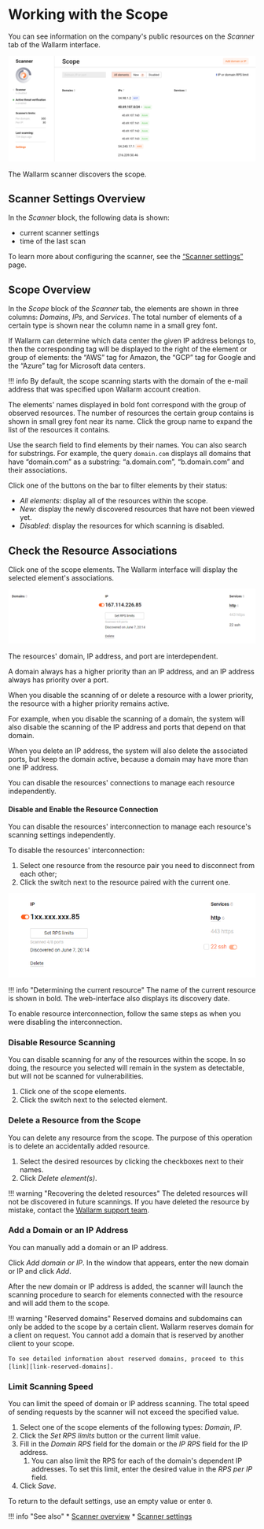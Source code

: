 [link-scanner-intro]:       intro.md
[link-scanner-settings]:    configure-scanner.md
[link-support]:             mailto:support@wallarm.com
[link-reserved-domains]:    reserved-domains.md

[img-check-scope]:      ../../images/user-guides/scanner/check-scope.png
[img-scope-element]:    ../../images/user-guides/scanner/scope-element.png
[img-disable-association]:      ../../images/user-guides/scanner/disable-association.png

# Working with the Scope

You can see information on the company's public resources on the *Scanner*
tab of the Wallarm interface.

![!Scanner tab][img-check-scope]

The Wallarm scanner discovers the scope.

## Scanner Settings Overview

In the *Scanner* block, the following data is shown:
* current scanner settings
* time of the last scan

To learn more about configuring the scanner, see the [“Scanner settings”][link-scanner-settings] page.

## Scope Overview

In the *Scope* block of the *Scanner* tab, the elements are shown in three columns: *Domains*, *IPs*, and *Services*. The total number of elements of a certain type is shown near the column name in a small grey font.

If Wallarm can determine which data center the given IP address belongs to, then the corresponding tag will be displayed to the right of the element or group of elements: the “AWS” tag for Amazon, the “GCP” tag for Google and the “Azure” tag for Microsoft data centers.

!!! info
    By default, the scope scanning starts with the domain of the e-mail address that was specified upon Wallarm account creation.

The elements' names displayed in bold font correspond with the group of observed resources. The number of resources the certain group contains is shown in small grey font near its name. Click the group name to expand the list of the resources it contains.

Use the search field to find elements by their names. You can also search for substrings. For example, the query `domain.com` displays all domains that have “domain.com” as a substring: “a.domain.com”, “b.domain.com” and their associations.

Click one of the buttons on the bar to filter elements by their status:
* *All elements*: display all of the resources within the scope.
* *New*: display the newly discovered resources that have not been viewed yet.
* *Disabled*: display the resources for which scanning is disabled.

## Check the Resource Associations

Click one of the scope elements. The Wallarm interface will display the selected element's associations.

![!Scope element with its associations][img-scope-element]

The resources' domain, IP address, and port are interdependent.

A domain always has a higher priority than an IP address, and an IP address always has priority over a port.

When you disable the scanning of or delete a resource with a lower priority, the resource with a higher priority remains active.

For example, when you disable the scanning of a domain, the system will also disable the scanning of the IP address and ports that depend on that domain.

When you delete an IP address, the system will also delete the associated ports, but keep the domain active, because a domain may have more than one IP address.

You can disable the resources' connections to manage each resource independently.


#### Disable and Enable the Resource Connection

You can disable the resources' interconnection to manage each resource's scanning settings independently.

To disable the resources' interconnection:
1. Select one resource from the resource pair you need to disconnect from each other;
2. Click the switch next to the resource paired with the current one.

![!Disable the resource connection][img-disable-association]

!!! info "Determining the current resource"
    The name of the current resource is shown in bold. The web-interface also displays its discovery date.

To enable resource interconnection, follow the same steps as when you were disabling the interconnection.

### Disable Resource Scanning

You can disable scanning for any of the resources within the scope. In so
doing, the resource you selected will remain in the system as detectable, but
will not be scanned for vulnerabilities.

1. Click one of the scope elements.
2. Click the switch next to the selected element.

### Delete a Resource from the Scope

You can delete any resource from the scope. The purpose of this operation
is to delete an accidentally added resource.

1. Select the desired resources by clicking the checkboxes next to their names.
2. Click *Delete element(s)*.

!!! warning "Recovering the deleted resources"
    The deleted resources will not be discovered in future scannings. If you have deleted the resource by mistake, contact the [Wallarm support team][link-support].

### Add a Domain or an IP Address

You can manually add a domain or an IP address.

Click *Add domain or IP*. In the window that appears, enter the new domain or IP and click *Add*. 

After the new domain or IP address is added, the scanner will launch the scanning procedure to search for elements connected with the resource and will add them to the scope.

!!! warning "Reserved domains"
    Reserved domains and subdomains can only be added to the scope by a certain client. Wallarm reserves domain for a client on request. You cannot add a domain that is reserved by another client to your scope.
    
    To see detailed information about reserved domains, proceed to this [link][link-reserved-domains].

### Limit Scanning Speed

You can limit the speed of domain or IP address scanning. The total speed of sending requests by the scanner will not exceed the specified value.

1. Select one of the scope elements of the following types: *Domain*, *IP*.
2. Click the *Set RPS limits* button or the current limit value.
3. Fill in the *Domain RPS* field for the domain or the *IP RPS* field for the IP address.
    1. You can also limit the RPS for each of the domain's dependent IP addresses. To set this limit, enter the desired value in the *RPS per IP* field.
4. Click *Save*.

To return to the default settings, use an empty value or enter `0`.

!!! info "See also"
    * [Scanner overview][link-scanner-intro]
    * [Scanner settings][link-scanner-settings]
